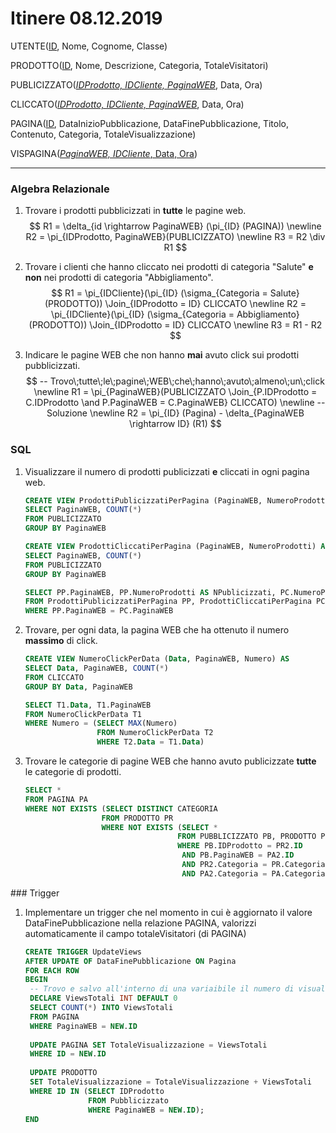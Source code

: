 # Itinere 08.12.2019

UTENTE(<u>ID</u>, Nome, Cognome, Classe)

PRODOTTO(<u>ID</u>, Nome, Descrizione, Categoria, TotaleVisitatori)

PUBLICIZZATO(<u>*IDProdotto, IDCliente, PaginaWEB*</u>, Data, Ora)

CLICCATO(<u>*IDProdotto, IDCliente, PaginaWEB*</u>, Data, Ora)

PAGINA(<u>ID</u>, DataInizioPubblicazione, DataFinePubblicazione, Titolo, Contenuto, Categoria, TotaleVisualizzazione)

VISPAGINA(<u>*PaginaWEB, IDCliente*, Data, Ora</u>)

------

### Algebra Relazionale

1. Trovare i prodotti pubblicizzati in **tutte** le pagine web.
   $$
   R1 = \delta_{id \rightarrow PaginaWEB} (\pi_{ID} (PAGINA)) \newline
   R2 = \pi_{IDProdotto, PaginaWEB}(PUBLICIZZATO) \newline
   R3 = R2 \div R1
   $$
   

2. Trovare i clienti che hanno cliccato nei prodotti di categoria "Salute" **e non** nei prodotti di categoria "Abbigliamento".
   $$
   R1 = \pi_{IDCliente}(\pi_{ID} (\sigma_{Categoria = Salute}(PRODOTTO)) \Join_{IDProdotto = ID} CLICCATO \newline
   R2 = \pi_{IDCliente}(\pi_{ID} (\sigma_{Categoria = Abbigliamento}(PRODOTTO)) \Join_{IDProdotto = ID} CLICCATO \newline
   R3 = R1 - R2
   $$
   

3. Indicare le pagine WEB che non hanno **mai** avuto click sui prodotti pubblicizzati.
   $$
   -- Trovo\;tutte\;le\;pagine\;WEB\;che\;hanno\;avuto\;almeno\;un\;click \newline
   R1 = \pi_{PaginaWEB}(PUBLICIZZATO \Join_{P.IDProdotto = C.IDProdotto \and P.PaginaWEB = C.PaginaWEB} CLICCATO) \newline
   -- Soluzione \newline
   R2 = \pi_{ID} (Pagina) - \delta_{PaginaWEB \rightarrow ID} (R1)
   $$

### SQL

1. Visualizzare il numero di prodotti publicizzati **e** cliccati in ogni pagina web.

   ```sql
   CREATE VIEW ProdottiPublicizzatiPerPagina (PaginaWEB, NumeroProdotti)AS
   SELECT PaginaWEB, COUNT(*)
   FROM PUBLICIZZATO
   GROUP BY PaginaWEB
   
   CREATE VIEW ProdottiCliccatiPerPagina (PaginaWEB, NumeroProdotti) AS
   SELECT PaginaWEB, COUNT(*)
   FROM PUBLICIZZATO
   GROUP BY PaginaWEB
   
   SELECT PP.PaginaWEB, PP.NumeroProdotti AS NPublicizzati, PC.NumeroProdotti AS NCliccati
   FROM ProdottiPublicizzatiPerPagina PP, ProdottiCliccatiPerPagina PC
   WHERE PP.PaginaWEB = PC.PaginaWEB
   ```

   

2. Trovare, per ogni data, la pagina WEB che ha ottenuto il numero **massimo** di click.

   ```sql
   CREATE VIEW NumeroClickPerData (Data, PaginaWEB, Numero) AS
   SELECT Data, PaginaWEB, COUNT(*)
   FROM CLICCATO
   GROUP BY Data, PaginaWEB
   
   SELECT T1.Data, T1.PaginaWEB
   FROM NumeroClickPerData T1
   WHERE Numero = (SELECT MAX(Numero) 
                   FROM NumeroClickPerData T2 
                   WHERE T2.Data = T1.Data)
   ```

   

3. Trovare le categorie di pagine WEB che hanno avuto publicizzate **tutte** le categorie di prodotti.

   ```sql
   SELECT *
   FROM PAGINA PA
   WHERE NOT EXISTS (SELECT DISTINCT CATEGORIA
                    FROM PRODOTTO PR
                    WHERE NOT EXISTS (SELECT *
                                     FROM PUBBLICIZZATO PB, PRODOTTO PR2 PAGINA PA2
                                     WHERE PB.IDProdotto = PR2.ID 
                                      AND PB.PaginaWEB = PA2.ID 
                                      AND PR2.Categoria = PR.Categoria 
                                      AND PA2.Categoria = PA.Categoria))
   ```

### Trigger

1. Implementare un trigger che nel momento in cui è aggiornato il valore DataFinePubblicazione nella relazione PAGINA, valorizzi automaticamente il campo totaleVisitatori (di PAGINA) 

   ```sql
   CREATE TRIGGER UpdateViews
   AFTER UPDATE OF DataFinePubblicazione ON Pagina
   FOR EACH ROW
   BEGIN
   	-- Trovo e salvo all'interno di una variaibile il numero di visualizzazioni.
   	DECLARE ViewsTotali INT DEFAULT 0 
   	SELECT COUNT(*) INTO ViewsTotali
   	FROM PAGINA
   	WHERE PaginaWEB = NEW.ID
   	
   	UPDATE PAGINA SET TotaleVisualizzazione = ViewsTotali 
   	WHERE ID = NEW.ID
   	
   	UPDATE PRODOTTO 
   	SET TotaleVisualizzazione = TotaleVisualizzazione + ViewsTotali 
   	WHERE ID IN (SELECT IDProdotto
                 FROM Pubblicizzato
                 WHERE PaginaWEB = NEW.ID);
   END
   ```

   

